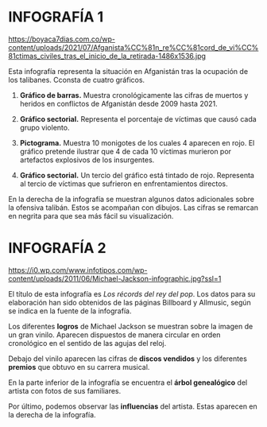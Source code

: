 # INFOGRAFÍA 1

https://boyaca7dias.com.co/wp-content/uploads/2021/07/Afganista%CC%81n_re%CC%81cord_de_vi%CC%81ctimas_civiles_tras_el_inicio_de_la_retirada-1486x1536.jpg

Esta infografía representa la situación en Afganistán tras la ocupación de los talibanes. Cconsta de cuatro gráficos.

1. **Gráfico de barras.** Muestra cronológicamente las cifras de muertos y heridos en conflictos de Afganistán desde 2009 hasta 2021.

2. **Gráfico sectorial.** Representa el porcentaje de víctimas que causó cada grupo violento.

3. **Pictograma.** Muestra 10 monigotes de los cuales 4 aparecen en rojo. El gráfico pretende ilustrar que 4 de cada 10 víctimas murieron por artefactos explosivos de los insurgentes. 

4. **Gráfico sectorial.** Un tercio del gráfico está tintado de rojo. Representa al tercio de víctimas que sufrieron en enfrentamientos directos.

En la derecha de la infografía se muestran algunos datos adicionales sobre la ofensiva talibán. Estos se acompañan con dibujos. Las cifras se remarcan en negrita para que sea más fácil su visualización. 

# INFOGRAFÍA 2


https://i0.wp.com/www.infotipos.com/wp-content/uploads/2011/06/Michael-Jackson-infographic.jpg?ssl=1

El título de esta infografía es *Los récords del rey del pop*. Los datos para su elaboración han sido obtenidos de las páginas Billboard y Allmusic, según se indica en la fuente de la infografía.

Los diferentes **logros** de Michael Jackson se muestran sobre la imagen de un gran vinilo. Aparecen dispuestos de manera circular en orden cronológico en el sentido de las agujas del reloj.

Debajo del vinilo aparecen las cifras de **discos vendidos** y los diferentes **premios** que obtuvo en su carrera musical.

En la parte inferior de la infografía se encuentra el **árbol genealógico** del artista con fotos de sus familiares.

Por último, podemos observar las **influencias** del artista. Estas aparecen en la derecha de la infografía.
